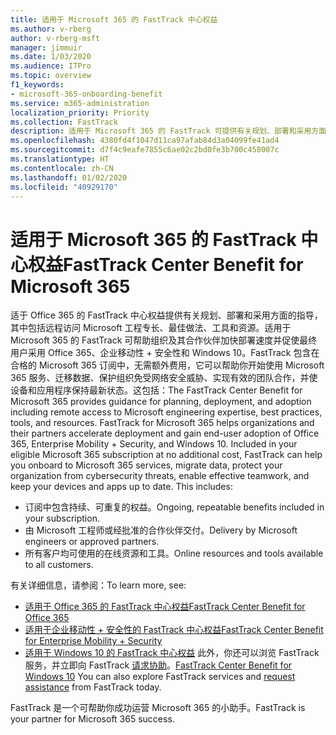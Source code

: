 ```yaml
---
title: 适用于 Microsoft 365 的 FastTrack 中心权益
ms.author: v-rberg
author: v-rberg-msft
manager: jimmuir
ms.date: 1/03/2020
ms.audience: ITPro
ms.topic: overview
f1_keywords:
- microsoft-365-onboarding-benefit
ms.service: m365-administration
localization_priority: Priority
ms.collection: FastTrack
description: 适用于 Microsoft 365 的 FastTrack 可提供有关规划、部署和采用方面的指导，其中包括远程访问 Microsoft 工程专长、最佳做法、工具和资源。适用于 Microsoft 365 的 FastTrack 可帮助组织及其合作伙伴加快部署速度并促使最终用户采用 Office 365、Windows 10 和企业移动性 + 安全性。
ms.openlocfilehash: 4380fd4f1047d11ca97afab84d3a04099fe41ad4
ms.sourcegitcommit: d7f4c9eafe7855c6ae02c2bd0fe3b700c458007c
ms.translationtype: HT
ms.contentlocale: zh-CN
ms.lasthandoff: 01/02/2020
ms.locfileid: "40929170"
---
```

# <a name="fasttrack-center-benefit-for-microsoft-365"></a><span data-ttu-id="d0fea-104">适用于 Microsoft 365 的 FastTrack 中心权益</span><span class="sxs-lookup"><span data-stu-id="d0fea-104">FastTrack Center Benefit for Microsoft 365</span></span>

<span data-ttu-id="d0fea-p102">适于 Office 365 的 FastTrack 中心权益提供有关规划、部署和采用方面的指导，其中包括远程访问 Microsoft 工程专长、最佳做法、工具和资源。适用于 Microsoft 365 的 FastTrack 可帮助组织及其合作伙伴加快部署速度并促使最终用户采用 Office 365、企业移动性 + 安全性和 Windows 10。FastTrack 包含在合格的 Microsoft 365 订阅中，无需额外费用，它可以帮助你开始使用 Microsoft 365 服务、迁移数据、保护组织免受网络安全威胁、实现有效的团队合作，并使设备和应用程序保持最新状态。这包括：</span><span class="sxs-lookup"><span data-stu-id="d0fea-p102">The FastTrack Center Benefit for Microsoft 365 provides guidance for planning, deployment, and adoption including remote access to Microsoft engineering expertise, best practices, tools, and resources. FastTrack for Microsoft 365 helps organizations and their partners accelerate deployment and gain end-user adoption of Office 365, Enterprise Mobility + Security, and Windows 10. Included in your eligible Microsoft 365 subscription at no additional cost, FastTrack can help you onboard to Microsoft 365 services, migrate data, protect your organization from cybersecurity threats, enable effective teamwork, and keep your devices and apps up to date. This includes:</span></span>

- <span data-ttu-id="d0fea-109">订阅中包含持续、可重复的权益。</span><span class="sxs-lookup"><span data-stu-id="d0fea-109">Ongoing, repeatable benefits included in your subscription.</span></span>
- <span data-ttu-id="d0fea-110">由 Microsoft 工程师或经批准的合作伙伴交付。</span><span class="sxs-lookup"><span data-stu-id="d0fea-110">Delivery by Microsoft engineers or approved partners.</span></span>
- <span data-ttu-id="d0fea-111">所有客户均可使用的在线资源和工具。</span><span class="sxs-lookup"><span data-stu-id="d0fea-111">Online resources and tools available to all customers.</span></span>
  
<span data-ttu-id="d0fea-112">有关详细信息，请参阅：</span><span class="sxs-lookup"><span data-stu-id="d0fea-112">To learn more, see:</span></span>

- [<span data-ttu-id="d0fea-113">适用于 Office 365 的 FastTrack 中心权益</span><span class="sxs-lookup"><span data-stu-id="d0fea-113">FastTrack Center Benefit for Office 365</span></span>](O365-fasttrack-benefit-for-office-365.md) 
- [<span data-ttu-id="d0fea-114">适用于企业移动性 + 安全性的 FastTrack 中心权益</span><span class="sxs-lookup"><span data-stu-id="d0fea-114">FastTrack Center Benefit for Enterprise Mobility + Security</span></span>](EMS-fasttrack-benefit-for-EMS.md)
- <span data-ttu-id="d0fea-115">[适用于 Windows 10 的 FastTrack 中心权益](Win-10-fasttrack-benefit-for-Windows-10.md) 此外，你还可以浏览 FastTrack 服务，并立即向 FastTrack [请求协助](https://go.microsoft.com/fwlink/p/?LinkId=2003903)。</span><span class="sxs-lookup"><span data-stu-id="d0fea-115">[FastTrack Center Benefit for Windows 10](Win-10-fasttrack-benefit-for-Windows-10.md) You can also explore FastTrack services and [request assistance](https://go.microsoft.com/fwlink/p/?LinkId=2003903) from FastTrack today.</span></span>

<span data-ttu-id="d0fea-116">FastTrack 是一个可帮助你成功运营 Microsoft 365 的小助手。</span><span class="sxs-lookup"><span data-stu-id="d0fea-116">FastTrack is your partner for Microsoft 365 success.</span></span>
  
  

 